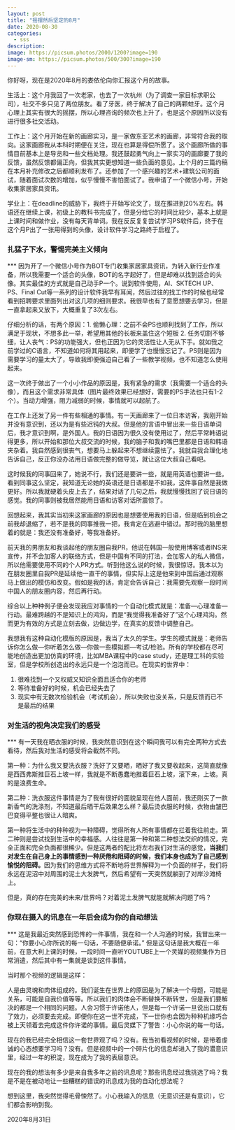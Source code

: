 ```yaml
---
layout: post
title: "摇摆然后坚定的8月"
date: 2020-08-30
categories:
  - sss
description:
image: https://picsum.photos/2000/1200?image=190
image-sm: https://picsum.photos/500/300?image=190
---
```

<p>你好呀，现在是2020年8月的娄依伦向你汇报这个月的故事。</p>

生活上：这个月我回了一次老家，也去了一次杭州（为了调查一家目标求职公司），社交不多只见了两位朋友。看了牙医，终于解决了自己的两颗蛀牙。这个月心理上其实有很大的摇摆，所以心理咨询的频次也上升了，也是这个原因所以没有进行很多社交活动。  

工作上：这个月开始在新的画廊实习，是一家做东亚艺术的画廊<!--break-->，非常符合我的取向。这家画廊我从本科时期便在关注，现在也算是得偿所愿了。这个画廊所做的事情目前基本上是导览和一些文档处理。我还鼓起勇气向上一家实习的画廊要了我的反馈，虽然反馈都偏正向，但我其实更想知道一些负面的意见。上个月的三篇约稿在本月补充修改之后都顺利发布了。还参加了一个感兴趣的艺术+建筑公司的面试，随着面试次数的增加，似乎慢慢不害怕面试了。我申请了一个微信小号，开始收集家居家具资讯。

学业上：在deadline的威胁下，我终于开始写论文了，现在推进到20%左右。韩语还在继续上课，初级上的教科书完成了，但是分给它的时间比较少，基本上就是上课时间和做作业，没有每天背单词。我在反反复复尝试学习PS软件后，终于在这个月P出了一张用得到的头像，设计软件学习之路终于启程了。



<h3>扎猛子下水，警惕完美主义倾向</h3>
***
因为开了一个微信小号作为BOT专门收集家居家具资讯，为转入新行业作准备，所以我需要一个适合的头像，BOT的名字起好了，但是却难以找到适合的头像。其实最佳的方式就是自己动手P一个。说到软件使用，AI、SKTECH UP、PS、Final Cut等一系列的设计软件我早有耳闻，然后过往的找工作的时候也经常看到招聘要求里面列出对这几项的细则要求。我很早也有了意愿想要去学习，但是一直拿起来又放下，大概重复了3次左右。

仔细分析的话，有两个原因：1. 偷懒心理：之前不会PS也顺利找到了工作，所以满足于现状，不想多此一举，希望用其他的长板来盖住这个短板 2. 任务切割不够细，让人丧气：PS的功能强大，但也正因为它的灵活性让人无从下手。就如我之前学过的C语言，不知道如何将其用起来，即便学了也慢慢忘记了。PS则是因为需要学习的量太大了，导致我即便强迫自己看了一些教学视频，也不知道怎么使用起来。

这一次终于做出了一个小小作品的原因是，我有紧急的需求（我需要一个适合的头像），而且这个需求非常具体（图片最终效果已经想好，需要的PS手法也只有1-2个）。当动力增强，阻力减弱的时候，事情就可以起航了。

在工作上还发了另一件有些相通的事情。有一天画廊来了一位日本访客，我刚开始并没有意识到，还以为是有些迟钝的大叔。但是他的言语中冒出来一些日语单词后，我才意识到啊，是外国人。我的日语因为很久没有使用过了，然后平常韩语说得更多，所以开始和那位大叔交流的时候，我的脑子和我的嘴巴里都是日语和韩语夹杂着。我自然感到很丧气，想要马上躲起来不想继续露怯了。我就自我合理化地告诉自己，反正你没办法用日语做完整的做导览，就让这位大叔自己看吧。

这时候我的同事回来了，她说不行，我们还是要讲一些，就是用英语也要讲一些。看到同事这么坚定，我知道无论她的英语还是日语都是不如我，这件事自然是我做更好。所以我就硬着头皮上去了，结果对话了几句之后，我就慢慢找回了说日语的感觉。我的同事则被我居然能用日语和访客对话所震惊了。

回想起来，我其实当初来这家画廊的原因也是想要使用我的日语，但是临到机会之前我却退缩了，若不是我的同事推我一把，我肯定在逃避中错过。那时我的脑里想着的就是：我还没有准备好，等我准备好。

前天我的男朋友和我谈起他的朋友圈自我PR，他说在韩国一般使用博客或者INS来宣传，并不会加客人的联络方式，但是中国有不同的打法，会加客人的私人微信，所以他需要使用不同的个人PR方式。听到他这么说的时候，我很惊讶。我本以为在朋友圈里自我PR是延续他一直干的事情，但实际上这是他来到中国后通过观察马上做出的模仿和改变。假如是我的话，肯定会告诉自己：我需要先观察一段时间中国人的朋友圈内容，然后再行动。

综合以上种种例子便会发现我应对事情的一个自动化模式就是：准备—心理准备—行动。最难跨越的不是知识上的鸿沟，而是“我觉得我准备好了”这个心理鸿沟。然而更为有效的方式是立刻去做，边做边学，在真实的反馈中调整自己。

我想我有这种自动化模版的原因是，我当了太久的学生。学生的模式就是：老师告诉你怎么做—你听着怎么做—你做一些模拟题—考试/检验。所有的学校都在尽可能地创造出更加仿真的环境，比如MBA课程中的case study，还是理工科的实验室，但是学校所创造出的永远只是一个泡泡而已。在现实的世界中：
<ol>
  <li>很难找到一个又权威又知识全面且适合你的老师</li>
  <li>等待准备好的时候，机会已经失去了</li>
  <li>现实中有无数次检验机会（考试机会），所以失败也没关系，只是反馈而已不是最后的结果</li>
</ol>  


<h3>对生活的视角决定我们的感受</h3>
***
有一天我在晒衣服的时候，我突然意识到在这个瞬间我可以有完全两种方式去看待，然后我对生活的感受将会截然不同。

第一种：为什么我又要洗衣服？洗好了又要晒，晒好了我又要收起来，这简直就像是西西弗斯推巨石上坡一样，我就是不断愚蠢地推着巨石上坡，滚下来，上坡。真的是浪费生命。

第二种：洗衣服这件事情是为了我有很好的面貌呈现在他人面前，我还刚买了一款新香气的洗涤剂，不知道最后晒干后效果怎么样？最后烫衣服的时候，衣物由皱巴巴变得平整也很让人暗爽。

第一种将生活中的种种视为一种障碍，觉得所有人所有事情都在拦着我往前走。第二种则是尝试找到生活中的幸福感。人往往是第一种和第二种想法交织的情况，完全正面和完全负面都很稀少。但是这两者的配比将左右我们对生活的感觉，<b>当我们对发生在自己身上的事情感到一种厌倦和阻碍的时候，我们本身也成为了自己感到愉悦的阻碍。</b>因为我们的思维方式将不断地将世界解释为一个负面的样子，我们将永远在泥沼中对周围的泥土大发脾气，然后希望有一天突然就躺到了对岸沙滩椅上。

但是，真的存在完美的未来/世界吗？对着泥土发脾气就能就解决问题了吗？

<h3>你现在摄入的讯息在一年后会成为你的自动想法</h3>
*** 
这是我最近突然感到恐怖的一件事情，我在和一个人沟通的时候，我冒出来一句：“你要小心你所说的每一句话，不要随便承诺。” 但是这句话是我大概在一年前，在意大利上课的时候，一段时间一直听YOUTUBE上一个灵媒的视频集作为日常消遣，然后其中有一集就是谈到这件事情。  

当时那个视频的逻辑是这样：

人是由灵魂和肉体组成的。我们诞生在世界上的原因是为了解决一个母题，可能是关系，可能是自我价值等等。所以我们的肉体会不断替换不断转世，但是我们要解决的都是一个相同的问题。人会习惯于许诺他人，但是每一个许诺一旦说出口就有了效力，必须要去完成。即便你在这一世不完成，下一世你也会因为种种机缘巧合被上天领着去完成这件你许诺的事情。最后灵媒下了警告：小心你说的每一句话。

现在的我已经完全相信这一套世界观了吗？没有。我当初看视频的时候，是带着虔诚的心态想要学习吗？没有。但是视频中的一个碎片化的信息却进入了我的潜意识里，经过一年的积淀，现在成为了我的表层意识。

现在的我的想法有多少是来自我多年之前的讯息呢？那些讯息经过我挑选了吗？我是不是在被动地让一些糟糕的错误的讯息成为我的自动化想法呢？

想到这里，我突然觉得毛骨悚然了。小心我输入的信息（无意识还是有意识），它们都会影响到我。

2020年8月31日
